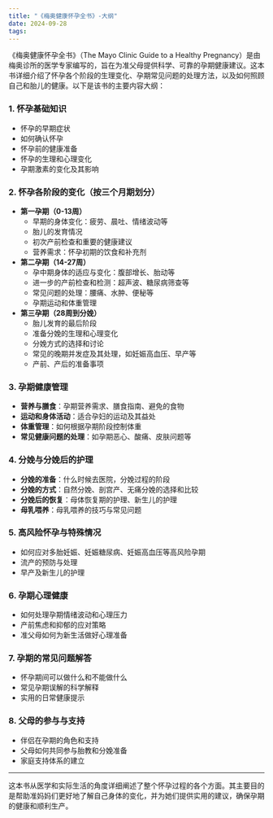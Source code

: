 ```yaml
---
title: "《梅奥健康怀孕全书》-大纲"
date: 2024-09-28
tags:
---
```


《梅奥健康怀孕全书》（The Mayo Clinic Guide to a Healthy Pregnancy）是由梅奥诊所的医学专家编写的，旨在为准父母提供科学、可靠的孕期健康建议。这本书详细介绍了怀孕各个阶段的生理变化、孕期常见问题的处理方法，以及如何照顾自己和胎儿的健康。以下是该书的主要内容大纲：

### 1. **怀孕基础知识**

- 怀孕的早期症状
- 如何确认怀孕
- 怀孕前的健康准备
- 怀孕的生理和心理变化
- 孕期激素的变化及其影响

### 2. **怀孕各阶段的变化（按三个月期划分）**

- **第一孕期（0-13周）**
  - 早期的身体变化：疲劳、晨吐、情绪波动等
  - 胎儿的发育情况
  - 初次产前检查和重要的健康建议
  - 营养需求：怀孕初期的饮食和补充剂
- **第二孕期（14-27周）**
  - 孕中期身体的适应与变化：腹部增长、胎动等
  - 进一步的产前检查和检测：超声波、糖尿病筛查等
  - 常见问题的处理：腰痛、水肿、便秘等
  - 孕期运动和体重管理
- **第三孕期（28周到分娩）**
  - 胎儿发育的最后阶段
  - 准备分娩的生理和心理变化
  - 分娩方式的选择和讨论
  - 常见的晚期并发症及其处理，如妊娠高血压、早产等
  - 产前、产后的准备事项

### 3. **孕期健康管理**

- **营养与膳食**：孕期营养需求、膳食指南、避免的食物
- **运动和身体活动**：适合孕妇的运动及其益处
- **体重管理**：如何根据孕期阶段控制体重
- **常见健康问题的处理**：如孕期恶心、酸痛、皮肤问题等

### 4. **分娩与分娩后的护理**

- **分娩的准备**：什么时候去医院，分娩过程的阶段
- **分娩的方式**：自然分娩、剖宫产、无痛分娩的选择和比较
- **分娩后的恢复**：母体恢复期的护理、新生儿的护理
- **母乳喂养**：母乳喂养的技巧与常见问题

### 5. **高风险怀孕与特殊情况**

- 如何应对多胎妊娠、妊娠糖尿病、妊娠高血压等高风险孕期
- 流产的预防与处理
- 早产及新生儿的护理

### 6. **孕期心理健康**

- 如何处理孕期情绪波动和心理压力
- 产前焦虑和抑郁的应对策略
- 准父母如何为新生活做好心理准备

### 7. **孕期的常见问题解答**

- 怀孕期间可以做什么和不能做什么
- 常见孕期误解的科学解释
- 实用的日常健康提示

### 8. **父母的参与与支持**

- 伴侣在孕期的角色和支持
- 父母如何共同参与胎教和分娩准备
- 家庭支持体系的建立

------

这本书从医学和实际生活的角度详细阐述了整个怀孕过程的各个方面。其主要目的是帮助准妈妈们更好地了解自己身体的变化，并为她们提供实用的建议，确保孕期的健康和顺利生产。